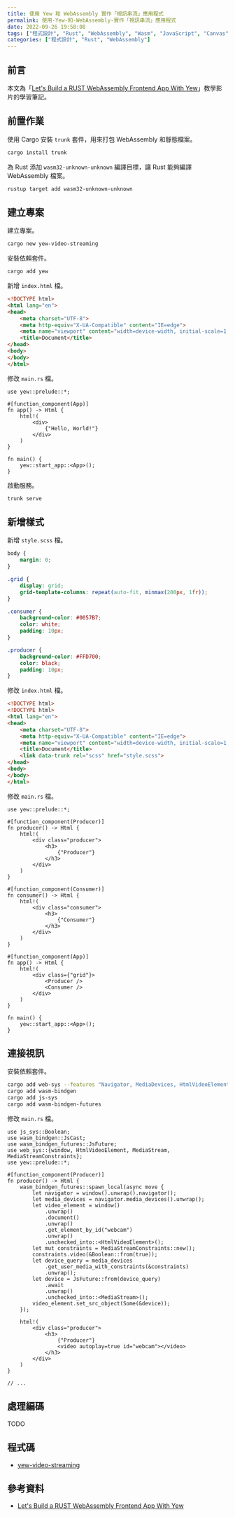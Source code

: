 ```yaml
---
title: 使用 Yew 和 WebAssembly 實作「視訊串流」應用程式
permalink: 使用-Yew-和-WebAssembly-實作「視訊串流」應用程式
date: 2022-09-26 19:58:08
tags: ["程式設計", "Rust", "WebAssembly", "Wasm", "JavaScript", "Canvas", "Yew"]
categories: ["程式設計", "Rust", "WebAssembly"]
---
```


## 前言

本文為「[Let's Build a RUST WebAssembly Frontend App With Yew](https://www.youtube.com/watch?v=lJllt5X6ELg)」教學影片的學習筆記。

## 前置作業

使用 Cargo 安裝 `trunk` 套件，用來打包 WebAssembly 和靜態檔案。

```BASH
cargo install trunk
```

為 Rust 添加 `wasm32-unknown-unknown` 編譯目標，讓 Rust 能夠編譯 WebAssembly 檔案。

```BASH
rustup target add wasm32-unknown-unknown
```

## 建立專案

建立專案。

```BASH
cargo new yew-video-streaming
```

安裝依賴套件。

```BASH
cargo add yew
```

新增 `index.html` 檔。

```HTML
<!DOCTYPE html>
<html lang="en">
<head>
    <meta charset="UTF-8">
    <meta http-equiv="X-UA-Compatible" content="IE=edge">
    <meta name="viewport" content="width=device-width, initial-scale=1.0">
    <title>Document</title>
</head>
<body>
</body>
</html>
```

修改 `main.rs` 檔。

```RS
use yew::prelude::*;

#[function_component(App)]
fn app() -> Html {
    html!(
        <div>
            {"Hello, World!"}
        </div>
    )
}

fn main() {
    yew::start_app::<App>();
}
```

啟動服務。

```BASH
trunk serve
```

## 新增樣式

新增 `style.scss` 檔。

```SCSS
body {
    margin: 0;
}

.grid {
    display: grid;
    grid-template-columns: repeat(auto-fit, minmax(200px, 1fr));
}

.consumer {
    background-color: #0057B7;
    color: white;
    padding: 10px;
}

.producer {
    background-color: #FFD700;
    color: black;
    padding: 10px;
}
```

修改 `index.html` 檔。

```HTML
<!DOCTYPE html>
<!DOCTYPE html>
<html lang="en">
<head>
    <meta charset="UTF-8">
    <meta http-equiv="X-UA-Compatible" content="IE=edge">
    <meta name="viewport" content="width=device-width, initial-scale=1.0">
    <title>Document</title>
    <link data-trunk rel="scss" href="style.scss">
</head>
<body>
</body>
</html>
```

修改 `main.rs` 檔。

```RS
use yew::prelude::*;

#[function_component(Producer)]
fn producer() -> Html {
    html!(
        <div class="producer">
            <h3>
                {"Producer"}
            </h3>
        </div>
    )
}

#[function_component(Consumer)]
fn consumer() -> Html {
    html!(
        <div class="consumer">
            <h3>
                {"Consumer"}
            </h3>
        </div>
    )
}

#[function_component(App)]
fn app() -> Html {
    html!(
        <div class={"grid"}>
            <Producer />
            <Consumer />
        </div>
    )
}

fn main() {
    yew::start_app::<App>();
}
```

## 連接視訊

安裝依賴套件。

```BASH
cargo add web-sys --features "Navigator, MediaDevices, HtmlVideoElement, MediaStreamConstraints, MediaStream"
cargo add wasm-bindgen
cargo add js-sys
cargo add wasm-bindgen-futures
```

修改 `main.rs` 檔。

```RS
use js_sys::Boolean;
use wasm_bindgen::JsCast;
use wasm_bindgen_futures::JsFuture;
use web_sys::{window, HtmlVideoElement, MediaStream, MediaStreamConstraints};
use yew::prelude::*;

#[function_component(Producer)]
fn producer() -> Html {
    wasm_bindgen_futures::spawn_local(async move {
        let navigator = window().unwrap().navigator();
        let media_devices = navigator.media_devices().unwrap();
        let video_element = window()
            .unwrap()
            .document()
            .unwrap()
            .get_element_by_id("webcam")
            .unwrap()
            .unchecked_into::<HtmlVideoElement>();
        let mut constraints = MediaStreamConstraints::new();
        constraints.video(&Boolean::from(true));
        let device_query = media_devices
            .get_user_media_with_constraints(&constraints)
            .unwrap();
        let device = JsFuture::from(device_query)
            .await
            .unwrap()
            .unchecked_into::<MediaStream>();
        video_element.set_src_object(Some(&device));
    });

    html!(
        <div class="producer">
            <h3>
                {"Producer"}
                <video autoplay=true id="webcam"></video>
            </h3>
        </div>
    )
}

// ...
```

## 處理編碼

TODO

## 程式碼

- [yew-video-streaming](https://github.com/memochou1993/yew-video-streaming)

## 參考資料

- [Let's Build a RUST WebAssembly Frontend App With Yew](https://www.youtube.com/watch?v=lJllt5X6ELg)
